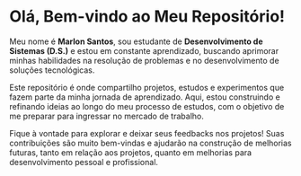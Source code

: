 # Olá, Bem-vindo ao Meu Repositório!

Meu nome é **Marlon Santos**, sou estudante de **Desenvolvimento de Sistemas (D.S.)** e estou em constante aprendizado, buscando aprimorar minhas habilidades na resolução de problemas e no desenvolvimento de soluções tecnológicas.

Este repositório é onde compartilho projetos, estudos e experimentos que fazem parte da minha jornada de aprendizado. Aqui, estou construindo e refinando ideias ao longo do meu processo de estudos, com o objetivo de me preparar para ingressar no mercado de trabalho.

Fique à vontade para explorar e deixar seus feedbacks nos projetos! Suas contribuições são muito bem-vindas e ajudarão na construção de melhorias futuras, tanto em relação aos projetos, quanto em melhorias para desenvolvimento pessoal e profissional.
    
